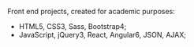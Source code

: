 Front end projects, created for academic purposes:
- HTML5, CSS3, Sass, Bootstrap4;
- JavaScript, jQuery3, React, Angular6, JSON, AJAX;
